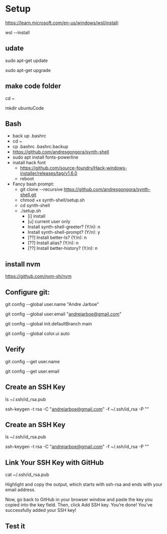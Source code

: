 # Setup

https://learn.microsoft.com/en-us/windows/wsl/install:

wsl --install

## udate

sudo apt-get update

sudo apt-get upgrade


## make code folder

cd ~

mkdir ubuntuCode

## Bash 

* back up .bashrc 
* cd ~
* cp .bashrc .bashrc.backup
* https://github.com/andresgongora/synth-shell
* sudo apt install fonts-powerline
* inatall hack font
    * https://github.com/source-foundry/Hack-windows-installer/releases/tag/v1.6.0
    * reboot
* Fancy bash prompt:
    *  git clone --recursive https://github.com/andresgongora/synth-shell.git
    * chmod +x synth-shell/setup.sh
    * cd synth-shell
    * ./setup.sh
        * [i] install 
        * [u] current user only
        * Install synth-shell-greeter? (Y/n): n
        * Install synth-shell-prompt? (Y/n): y
        * [??]  Install better-ls? (Y/n): n
        * [??]  Install alias? (Y/n): n
        * [??]  Install better-history? (Y/n): n

## install nvm
https://github.com/nvm-sh/nvm

## Configure git:

git config --global user.name "Andre Jarboe"

git config --global user.email "andrejarboe@gmail.com"

git config --global init.defaultBranch main

git config --global color.ui auto

## Verify
git config --get user.name

git config --get user.email

## Create an SSH Key
ls ~/.ssh/id_rsa.pub

ssh-keygen -t rsa -C "andrejarboe@gmail.com" -f ~/.ssh/id_rsa -P ""

## Create an SSH Key
ls ~/.ssh/id_rsa.pub

ssh-keygen -t rsa -C "andrejarboe@gmail.com" -f ~/.ssh/id_rsa -P ""

## Link Your SSH Key with GitHub
cat ~/.ssh/id_rsa.pub

Highlight and copy the output, which starts with ssh-rsa and ends with your email address.

Now, go back to GitHub in your browser window and paste the key you copied into the key field. Then, click Add SSH key. You’re done! You’ve successfully added your SSH key!

## Test it